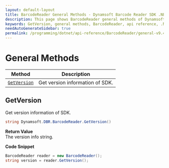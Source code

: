 ```yaml
---
layout: default-layout
title: BarcodeReader General Methods - Dynamsoft Barcode Reader SDK .NET Edition API Reference
description: This page shows BarcodeReader general methods of Dynamsoft Barcode Reader SDK .NET Edition.
keywords: GetVersion, general methods, BarcodeReader, api reference, .Net
needAutoGenerateSidebar: true
permalink: /programming/dotnet/api-reference/BarcodeReader/general-v9.4.0.html
---
```


# General Methods

  | Method               | Description |
  |----------------------|-------------|
  | [`GetVersion`](#getversion) | Get version information of SDK.|



## GetVersion

Get version information of SDK.

```csharp
string Dynamsoft.DBR.BarcodeReader.GetVersion()
```

**Return Value**  
The version info string. 

**Code Snippet**  
```csharp
BarcodeReader reader = new BarcodeReader();
string version = reader.GetVersion();
```
